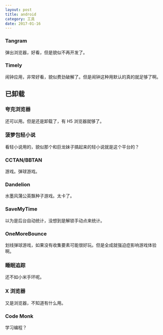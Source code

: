 ```yaml
---
layout: post
title: android
category: 工具
date: 2017-01-16
---
```


### Tangram
弹出浏览器，好看，但是貌似不再开发了。

### Timely
闹钟应用，非常好看，貌似费劲破解了。但是闹钟这种用默认的真的就足够了啊。

## 已卸载

### 夸克浏览器
还可以用。但是还是卸载了，有 H5 浏览器就够了。

### 菠萝包轻小说
看轻小说用的，貌似那个和巨龙妹子搞起来的轻小说就是这个平台的？

### CCTAN/BBTAN
游戏。弹球游戏。

### Dandelion
水墨风蒲公英飘种子游戏。太卡了。

### SaveMyTime
以为是后台自动统计，没想到是解锁手动点来统计。

### OneMoreBounce
划线弹球游戏，如果没有收集要素可能很好玩。但是全成就强迫症影响游戏体验啊。

### 睡眠追踪
还不如小米手环呢。

### X 浏览器
又是浏览器，不知道有什么用。

### Code Monk
学习编程？


